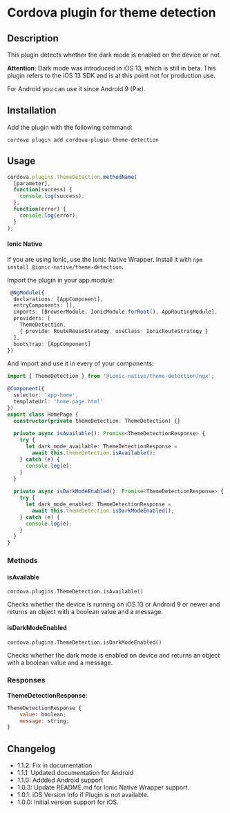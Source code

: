 # Cordova plugin for theme detection

## Description

This plugin detects whether the dark mode is enabled on the device or not.

**Attention**: Dark mode was introduced in iOS 13, which is still in beta.
This plugin refers to the iOS 13 SDK and is at this point not for production use.

For Android you can use it since Android 9 (Pie).

## Installation

Add the plugin with the following command:

`cordova plugin add cordova-plugin-theme-detection`

## Usage

```js
cordova.plugins.ThemeDetection.methodName(
  [parameter],
  function(success) {
    console.log(success);
  },
  function(error) {
    console.log(error);
  }
);
```

#### Ionic Native

If you are using Ionic, use the Ionic Native Wrapper. Install it with `npm install @ionic-native/theme-detection`.

Import the plugin in your app.module:
```ts
 @NgModule({
  declarations: [AppComponent],
  entryComponents: [],
  imports: [BrowserModule, IonicModule.forRoot(), AppRoutingModule],
  providers: [
    ThemeDetection,
    { provide: RouteReuseStrategy, useClass: IonicRouteStrategy }
  ],
  bootstrap: [AppComponent]
})
```

And import and use it in every of your components:
```ts
import { ThemeDetection } from '@ionic-native/theme-detection/ngx';

@Component({
  selector: 'app-home',
  templateUrl: 'home.page.html'
})
export class HomePage {
  constructor(private themeDetection: ThemeDetection) {}
    
  private async isAvailable(): Promise<ThemeDetectionResponse> {
    try {
      let dark_mode_available: ThemeDetectionResponse = 
        await this.themeDetection.isAvailable();
    } catch (e) {
      console.log(e);
    }
  }
  
  private async isDarkModeEnabled(): Promise<ThemeDetectionResponse> {
    try {
      let dark_mode_enabled: ThemeDetectionResponse = 
        await this.themeDetection.isDarkModeEnabled();
    } catch (e) {
      console.log(e);
    }
  }
}
```

### Methods

#### isAvailable

`cordova.plugins.ThemeDetection.isAvailable()`

Checks whether the device is running on iOS 13 or Android 9 or newer and returns an object with a boolean value and a message.

#### isDarkModeEnabled

`cordova.plugins.ThemeDetection.isDarkModeEnabled()`

Checks whether the dark mode is enabled on device and returns an object with a boolean value and a message.

### Responses

**ThemeDetectionResponse**:

```js
ThemeDetectionResponse {
    value: boolean;
    message: string;
}
```

## Changelog

- 1.1.2: Fix in documentation
- 1.1.1: Updated documentation for Android
- 1.1.0: Addded Android support
- 1.0.3: Update README.md for Ionic Native Wrapper support.
- 1.0.1: iOS Version Info if Plugin is not available.
- 1.0.0: Initial version support for iOS.